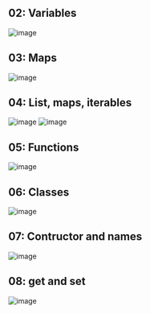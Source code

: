 ## 02: Variables
![image]()

## 03: Maps
![image]()

## 04: List, maps, iterables
![image]()
![image]()

## 05: Functions
![image]()

## 06: Classes
![image]()

## 07: Contructor and names
![image]()

## 08: get and set
![image]()
